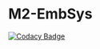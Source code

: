 # M2-EmbSys

[![Codacy Badge](https://api.codacy.com/project/badge/Grade/5019c44d30704b889f7586b8363b4627)](https://app.codacy.com/gh/KARTIKHULLUR/M2-EmbSys?utm_source=github.com&utm_medium=referral&utm_content=KARTIKHULLUR/M2-EmbSys&utm_campaign=Badge_Grade_Settings)